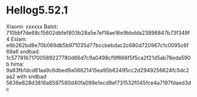 # Hellog5.52.1
Xiaomi:
xxxxxx 
Batot:
710bbf7de68c15602dbfef803b28a5e7ef18ae16e9bbdda23896847b73f349f4
Eslam:
e6b262bd8e70b069db5b971035d77bccbebdac2c680d720967c1c0095c6f69a6
sndbad:
1c57781671700589227780d66d7c9a0498cf9f666f5f5ca2f21d5ab78eda590b
hima:
9a83fb1dcd81aa9c6dbed9a06821415ea95b62495cc2d2949256624fc5dc2aa2
with sndbad
5636e828d3816a8597580d40fa099e1ecd9ef731532f045fce4a7197fdaed3dc
